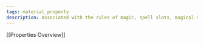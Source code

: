 ```yaml
---
tags: material_property
description: Associated with the rules of magic, spell slots, magical storage, divination, knowledge, and the Intelligence ability. Associated with construct creatures and permanent animated objects. Required for any item that has charges and can recharge itself.
---
```

[[Properties Overview]]